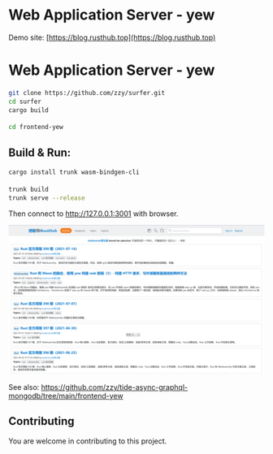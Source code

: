 # Web Application Server - yew

Demo site: [https://blog.rusthub.top](https://blog.rusthub.top)

# Web Application Server - yew

``` Bash
git clone https://github.com/zzy/surfer.git
cd surfer
cargo build

cd frontend-yew
```

## Build & Run:

``` Bash
cargo install trunk wasm-bindgen-cli

trunk build
trunk serve --release
```
Then connect to http://127.0.0.1:3001 with browser.

![Client Image](../data/yew.png)

See also: https://github.com/zzy/tide-async-graphql-mongodb/tree/main/frontend-yew

## Contributing

You are welcome in contributing to this project.
